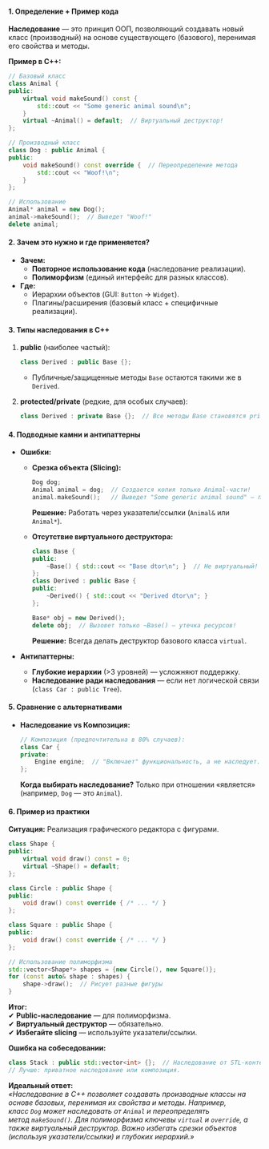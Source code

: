 #### **1. Определение + Пример кода**  
**Наследование** — это принцип ООП, позволяющий создавать новый класс (производный) на основе существующего (базового), перенимая его свойства и методы.  

**Пример в C++:**  
```cpp
// Базовый класс
class Animal {
public:
    virtual void makeSound() const {
        std::cout << "Some generic animal sound\n";
    }
    virtual ~Animal() = default;  // Виртуальный деструктор!
};

// Производный класс
class Dog : public Animal {
public:
    void makeSound() const override {  // Переопределение метода
        std::cout << "Woof!\n";
    }
};

// Использование
Animal* animal = new Dog();
animal->makeSound();  // Выведет "Woof!"
delete animal;
```  

#### **2. Зачем это нужно и где применяется?**  
- **Зачем:**  
  - **Повторное использование кода** (наследование реализации).  
  - **Полиморфизм** (единый интерфейс для разных классов).  
- **Где:**  
  - Иерархии объектов (GUI: `Button` → `Widget`).  
  - Плагины/расширения (базовый класс + специфичные реализации).  

#### **3. Типы наследования в C++**  
1. **public** (наиболее частый):  
   ```cpp
   class Derived : public Base {};  
   ```
   - Публичные/защищенные методы `Base` остаются такими же в `Derived`.  

2. **protected/private** (редкие, для особых случаев):  
   ```cpp
   class Derived : private Base {};  // Все методы Base становятся private в Derived.  
   ```  

#### **4. Подводные камни и антипаттерны**  
- **Ошибки:**  
  - **Срезка объекта (Slicing):**  
    ```cpp
    Dog dog;
    Animal animal = dog;  // Создается копия только Animal-части!  
    animal.makeSound();   // Выведет "Some generic animal sound" — потеряли полиморфизм.  
    ```  
    **Решение:** Работать через указатели/ссылки (`Animal&` или `Animal*`).  

  - **Отсутствие виртуального деструктора:**  
    ```cpp
    class Base {
    public:
        ~Base() { std::cout << "Base dtor\n"; }  // Не виртуальный!
    };
    class Derived : public Base {
    public:
        ~Derived() { std::cout << "Derived dtor\n"; }
    };

    Base* obj = new Derived();
    delete obj;  // Вызовет только ~Base() — утечка ресурсов!  
    ```  
    **Решение:** Всегда делать деструктор базового класса `virtual`.  

- **Антипаттерны:**  
  - **Глубокие иерархии** (>3 уровней) — усложняют поддержку.  
  - **Наследование ради наследования** — если нет логической связи (`class Car : public Tree`).  

#### **5. Сравнение с альтернативами**  
- **Наследование vs Композиция:**  
  ```cpp
  // Композиция (предпочтительна в 80% случаев):
  class Car {
  private:
      Engine engine;  // "Включает" функциональность, а не наследует.
  };
  ```  
  **Когда выбирать наследование?** Только при отношении «является» (например, `Dog` — это `Animal`).  

#### **6. Пример из практики**  
**Ситуация:** Реализация графического редактора с фигурами.  
```cpp
class Shape {
public:
    virtual void draw() const = 0;
    virtual ~Shape() = default;
};

class Circle : public Shape {
public:
    void draw() const override { /* ... */ }
};

class Square : public Shape {
public:
    void draw() const override { /* ... */ }
};

// Использование полиморфизма
std::vector<Shape*> shapes = {new Circle(), new Square()};
for (const auto& shape : shapes) {
    shape->draw();  // Рисует разные фигуры
}
```  

**Итог:**  
✔ **Public-наследование** — для полиморфизма.  
✔ **Виртуальный деструктор** — обязательно.  
✔ **Избегайте slicing** — используйте указатели/ссылки.  

**Ошибка на собеседовании:**  
```cpp
class Stack : public std::vector<int> {};  // Наследование от STL-контейнера — антипаттерн!
// Лучше: приватное наследование или композиция.
```

**Идеальный ответ:**  
_«Наследование в C++ позволяет создавать производные классы на основе базовых, перенимая их свойства и методы. Например, класс `Dog` может наследовать от `Animal` и переопределять метод `makeSound()`. Для полиморфизма ключевы `virtual` и `override`, а также виртуальный деструктор. Важно избегать срезки объектов (используя указатели/ссылки) и глубоких иерархий.»_